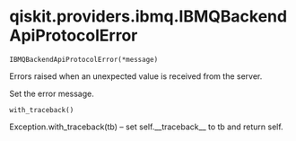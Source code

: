 <span id="qiskit-providers-ibmq-ibmqbackendapiprotocolerror" />

# qiskit.providers.ibmq.IBMQBackendApiProtocolError

`IBMQBackendApiProtocolError(*message)`

Errors raised when an unexpected value is received from the server.

Set the error message.

`with_traceback()`

Exception.with\_traceback(tb) – set self.\_\_traceback\_\_ to tb and return self.
